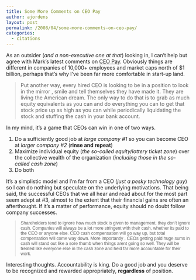 ```yaml
---
title: Some More Comments on CEO Pay
author: ajordens
layout: post
permalink: /2008/04/some-more-comments-on-ceo-pay/
categories:
  - citations
---
```

As an outsider (<span style="font-style: italic;">and a non-executive one at that</span>) looking in, I can&#8217;t help but agree with Mark&#8217;s latest comments on [CEO Pay][1]. Obviously things are different in companies of 10,000+ employees and market caps north of $1 billion, perhaps that&#8217;s why I&#8217;ve been far more comfortable in start-up land.

<p style="font: 12.0px Helvetica">
  <blockquote>
    <p>
      Put another way, every hired CEO is looking to be in a position to look in the mirror , smile and tell themselves they have made it. They are living the American dream. The only way to do that is to grab as much equity equivalents as you can and do everything you can to get that stock price up as high as you can while periodically liquidating the stock and stuffing the cash in your bank account.
    </p>
  </blockquote>
  
  <p>
    In my mind, it&#8217;s a game that CEOs can win in one of two ways.
  </p>
  
  <ol>
    <li>
      Do a sufficiently good job at <span style="font-style: italic;">large company #1</span> so you can become CEO at <span style="font-style: italic;">larger company #2</span> (<strong>rinse and repeat</strong>)
    </li>
    <li>
      Maximize individual equity (<span style="font-style: italic;">the so-called equity/lottery ticket zone</span>) over the collective wealth of the organization (<span style="font-style: italic;">including those in the so-called cash zone</span>)
    </li>
    <li>
      Do both
    </li>
  </ol>
  
  <p>
    It&#8217;s a simplistic model and I&#8217;m far from a CEO (<span style="font-style: italic;">just a</span> <span style="font-style: italic;">pesky technology guy</span>) so I can do nothing but speculate on the underlying motivations. That being said, the successful CEOs that we all hear and read about for the most part seem adept at #3, almost to the extent that their financial gains are often an afterthought. If it&#8217;s a matter of performance, equity should no doubt follow company successes.
  </p>
  
  <blockquote>
    <p style="font: 12.0px Helvetica">
      Shareholders tend to ignore how much stock is given to management, they don&#8217;t ignore cash. Companies will always be a lot more stringent with their cash, whether its paid to the CEO or anyone else. CEO cash compensation will go way up, but total compensation will come way down. More importantly , CEOs getting paid huge sums in cash will stand out like a sore thumb when things arent going so well. They will be treated like everyone else in the cash zone and held far more accountable for their work.
    </p>
  </blockquote>
  
  <p>
    Interesting thoughts. Accountability is king. Do a good job and you deserve to be recognized and rewarded appropriately, <strong>regardless</strong> of position.
  </p>

 [1]: http://www.blogmaverick.com/2008/04/15/my-2-cents-on-ceo-pay/